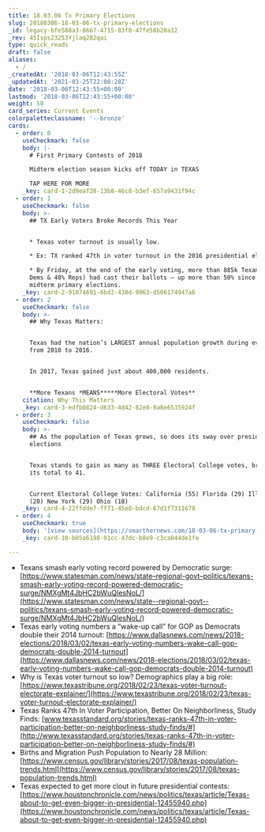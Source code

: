 ```yaml
---
title: 18.03.06 Tx Primary Elections
slug: 20180306-18-03-06-tx-primary-elections
_id: legacy-bfe588a3-8667-4715-83f0-47fe58b20a12
_rev: 45Isps23253Yjlaq282qai
type: quick_reads
draft: false
aliases:
  - /
_createdAt: '2018-03-06T12:43:55Z'
_updatedAt: '2021-03-25T22:08:28Z'
date: '2018-03-06T12:43:55+00:00'
lastmod: '2018-03-06T12:43:55+00:00'
weight: 50
card_series: Current Events
colorpaletteclassname: '--bronze'
cards:
  - order: 0
    useCheckmark: false
    body: |-
      # First Primary Contests of 2018

      Midterm election season kicks off TODAY in TEXAS

      TAP HERE FOR MORE
    _key: card-1-2d9eaf28-13b8-46c8-b3ef-657a9431f94c
  - order: 1
    useCheckmark: false
    body: >-
      ## TX Early Voters Broke Records This Year


      * Texas voter turnout is usually low.

      * Ex: TX ranked 47th in voter turnout in the 2016 presidential election.

      * By Friday, at the end of the early voting, more than 885k Texans (52%
      Dems & 48% Reps) had cast their ballots – up more than 50% since the 2014
      midterm primary elections.
    _key: card-2-91074691-6bd2-430d-9963-d506174947a6
  - order: 2
    useCheckmark: false
    body: >-
      ## Why Texas Matters:


      Texas had the nation’s LARGEST annual population growth during every year
      from 2010 to 2016.


      In 2017, Texas gained just about 400,000 residents.


      **More Texans *MEANS*****More Electoral Votes**
    citation: Why This Matters
    _key: card-3-edfb0824-d633-4d42-82e8-9a8e6535924f
  - order: 3
    useCheckmark: false
    body: >-
      ## As the population of Texas grows, so does its sway over presidential
      elections


      Texas stands to gain as many as THREE Electoral College votes, bringing
      its total to 41.


      Current Electoral College Votes: California (55) Florida (29) Illinois
      (20) New York (29) Ohio (18)
    _key: card-4-22ffdde7-ff71-45e8-bdcd-67d1f7311678
  - order: 4
    useCheckmark: true
    body: '[view sources](https://smarthernews.com/18-03-06-tx-primary-elections/)'
    _key: card-10-b05a6198-91cc-47dc-b8e9-c3ca044de1fe

---
```

* Texans smash early voting record powered by Democratic surge: [https://www.statesman.com/news/state–regional-govt–politics/texans-smash-early-voting-record-powered-democratic-surge/NMXgMt4JbHC2bWuQIesNoL/](https://www.statesman.com/news/state--regional-govt--politics/texans-smash-early-voting-record-powered-democratic-surge/NMXgMt4JbHC2bWuQIesNoL/)
* Texas early voting numbers a “wake-up call” for GOP as Democrats double their 2014 turnout: [https://www.dallasnews.com/news/2018-elections/2018/03/02/texas-early-voting-numbers-wake-call-gop-democrats-double-2014-turnout](https://www.dallasnews.com/news/2018-elections/2018/03/02/texas-early-voting-numbers-wake-call-gop-democrats-double-2014-turnout)
* Why is Texas voter turnout so low? Demographics play a big role: [https://www.texastribune.org/2018/02/23/texas-voter-turnout-electorate-explainer/](https://www.texastribune.org/2018/02/23/texas-voter-turnout-electorate-explainer/)
* Texas Ranks 47th In Voter Participation, Better On Neighborliness, Study Finds: [www.texasstandard.org/stories/texas-ranks-47th-in-voter-participation-better-on-neighborliness-study-finds/#](http://www.texasstandard.org/stories/texas-ranks-47th-in-voter-participation-better-on-neighborliness-study-finds/#)
* Births and Migration Push Population to Nearly 28 Million: [https://www.census.gov/library/stories/2017/08/texas-population-trends.html](https://www.census.gov/library/stories/2017/08/texas-population-trends.html)
* Texas expected to get more clout in future presidential contests: [https://www.houstonchronicle.com/news/politics/texas/article/Texas-about-to-get-even-bigger-in-presidential-12455940.php](https://www.houstonchronicle.com/news/politics/texas/article/Texas-about-to-get-even-bigger-in-presidential-12455940.php)